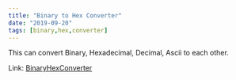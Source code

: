 ```yaml
---
title: "Binary to Hex Converter"
date: "2019-09-20"
tags: [binary,hex,converter]
---
```


This can convert Binary, Hexadecimal, Decimal, Ascii to each other.

Link: [BinaryHexConverter](https://binaryhexconverter.com)

